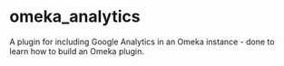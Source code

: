 omeka_analytics
===============

A plugin for including Google Analytics in an Omeka instance - done to learn how to build an Omeka plugin.
